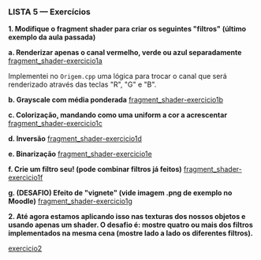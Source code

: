 ### LISTA 5 — Exercícios

**1. Modifique o fragment shader para criar os seguintes "filtros" (último exemplo da aula passada)**

**a. Renderizar apenas o canal vermelho, verde ou azul separadamente**
[fragment_shader-exercicio1a](./HelloOrtho/Exercicio7/shaders/fragment_shader-exercicio1a.fs)

Implementei no `Origem.cpp` uma lógica para trocar o canal que será renderizado através das teclas "R", "G" e "B".

**b. Grayscale com média ponderada**
[fragment_shader-exercicio1b](./HelloOrtho/Exercicio7/shaders/fragment_shader-exercicio1b.fs)

**c. Colorização, mandando como uma uniform a cor a acrescentar**
[fragment_shader-exercicio1c](./HelloOrtho/Exercicio7/shaders/fragment_shader-exercicio1c.fs)

**d. Inversão**
[fragment_shader-exercicio1d](./HelloOrtho/Exercicio7/shaders/fragment_shader-exercicio1d.fs)

**e. Binarização**
[fragment_shader-exercicio1e](./HelloOrtho/Exercicio7/shaders/fragment_shader-exercicio1e.fs)

**f. Crie um filtro seu! (pode combinar filtros já feitos)**
[fragment_shader-exercicio1f](./HelloOrtho/Exercicio7/shaders/fragment_shader-exercicio1f.fs)

**g. (DESAFIO) Efeito de "vignete" (vide imagem .png de exemplo no Moodle)**
[fragment_shader-exercicio1g](./HelloOrtho/Exercicio7/shaders/fragment_shader-exercicio1g.fs)


**2. Até agora estamos aplicando isso nas texturas dos nossos objetos e usando apenas um shader. O desafio é: mostre quatro ou mais dos filtros implementados na mesma cena (mostre lado a lado os diferentes filtros).**

[exercicio2](./HelloOrtho/Exercicio7/)